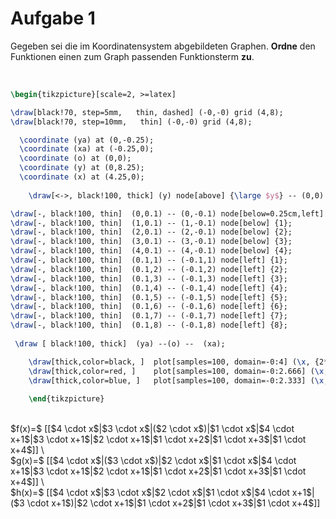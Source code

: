 <!--
version:  0.0.1

language: de

@style
input {
    text-align: center;
}

.flex-container {
    display: flex;
    flex-wrap: wrap;
    align-items: stretch;
    gap: 20px;
}

.flex-child {
    flex: 1;
    min-width: 350px;
    margin-right: 20px;
}

@media (max-width: 400px) {
    .flex-child {
        flex: 100%;
        margin-right: 0;
    }
}
@end

formula: \carry   \textcolor{red}{\scriptsize #1}
formula: \digit   \rlap{\carry{#1}}\phantom{#2}#2
formula: \permil  \text{‰}

import: https://raw.githubusercontent.com/liaTemplates/algebrite/master/README.md
import: https://raw.githubusercontent.com/LiaTemplates/Tikz-Jax/main/README.md

script: https://cdn.jsdelivr.net/gh/LiaTemplates/Tikz-Jax@main/dist/index.js

@round
<script>
  let value = `@input`;
  if (value.startsWith("@")) {
    ""
  } else {
    value = JSON.parse(value);
    value = value[0]
    value = value.replace(/,/g, ".");
    value = parseFloat(value);
    value = Math.round(value * Math.pow(10,@1)) / Math.pow(10,@1);
    value == @0
  }
</script>
@end

tags: lineare Funktionen, sehr leicht

-->




# Aufgabe 1



Gegeben sei die im Koordinatensystem abgebildeten Graphen. **Ordne** den Funktionen einen zum Graph passenden Funktionsterm **zu**. 

<br>

```latex  @tikz 
\begin{tikzpicture}[scale=2, >=latex]

\draw[black!70, step=5mm,   thin, dashed] (-0,-0) grid (4,8);  
\draw[black!70, step=10mm,   thin] (-0,-0) grid (4,8);

  \coordinate (ya) at (0,-0.25);
  \coordinate (xa) at (-0.25,0);
  \coordinate (o) at (0,0);
  \coordinate (y) at (0,8.25);
  \coordinate (x) at (4.25,0);
  
    \draw[<->, black!100, thick] (y) node[above] {\large $y$} -- (0,0) --  (x) node[right]   {\large $x$};

\draw[-, black!100, thin]  (0,0.1) -- (0,-0.1) node[below=0.25cm,left] {0};
\draw[-, black!100, thin]  (1,0.1) -- (1,-0.1) node[below] {1};
\draw[-, black!100, thin]  (2,0.1) -- (2,-0.1) node[below] {2};
\draw[-, black!100, thin]  (3,0.1) -- (3,-0.1) node[below] {3};
\draw[-, black!100, thin]  (4,0.1) -- (4,-0.1) node[below] {4};
\draw[-, black!100, thin]  (0.1,1) -- (-0.1,1) node[left] {1};
\draw[-, black!100, thin]  (0.1,2) -- (-0.1,2) node[left] {2};
\draw[-, black!100, thin]  (0.1,3) -- (-0.1,3) node[left] {3};
\draw[-, black!100, thin]  (0.1,4) -- (-0.1,4) node[left] {4};
\draw[-, black!100, thin]  (0.1,5) -- (-0.1,5) node[left] {5};
\draw[-, black!100, thin]  (0.1,6) -- (-0.1,6) node[left] {6};
\draw[-, black!100, thin]  (0.1,7) -- (-0.1,7) node[left] {7};
\draw[-, black!100, thin]  (0.1,8) -- (-0.1,8) node[left] {8};
 
 \draw [ black!100, thick]  (ya) --(o) --  (xa);

	\draw[thick,color=black, ]  plot[samples=100, domain=-0:4] (\x, {2*\x } ) node[right] {\large $f$};  
	\draw[thick,color=red, ]    plot[samples=100, domain=-0:2.666] (\x, {\x*3 } ) node[above] {\large $g$};  
	\draw[thick,color=blue, ]   plot[samples=100, domain=-0:2.333] (\x, {\x*3 + 1 } ) node[above] {\large $h$};   
    
	\end{tikzpicture}
```

<br>
$f(x)=$ [[$4 \cdot x$|$3 \cdot x$|($2 \cdot x$)|$1 \cdot x$|$4 \cdot x+1$|$3 \cdot x+1$|$2 \cdot x+1$|$1 \cdot x+2$|$1 \cdot x+3$|$1 \cdot x+4$]] \
<br>
$g(x)=$ [[$4 \cdot x$|($3 \cdot x$)|$2 \cdot x$|$1 \cdot x$|$4 \cdot x+1$|$3 \cdot x+1$|$2 \cdot x+1$|$1 \cdot x+2$|$1 \cdot x+3$|$1 \cdot x+4$]] \
<br>
$h(x)=$ [[$4 \cdot x$|$3 \cdot x$|$2 \cdot x$|$1 \cdot x$|$4 \cdot x+1$|($3 \cdot x+1$)|$2 \cdot x+1$|$1 \cdot x+2$|$1 \cdot x+3$|$1 \cdot x+4$]] 

<br>
<br>

